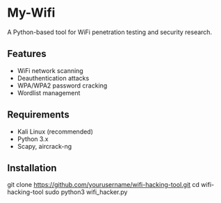 # My-Wifi
A Python-based tool for WiFi penetration testing and security research.
## Features
- WiFi network scanning
- Deauthentication attacks
- WPA/WPA2 password cracking
- Wordlist management
## Requirements
- Kali Linux (recommended)
- Python 3.x
- Scapy, aircrack-ng
## Installation
git clone https://github.com/yourusername/wifi-hacking-tool.git
cd wifi-hacking-tool
sudo python3 wifi_hacker.py
